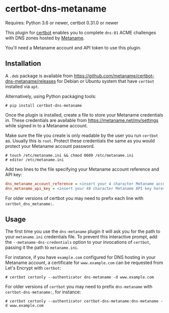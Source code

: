 # certbot-dns-metaname

Requires: Python 3.6 or newer, certbot 0.31.0 or newer

This plugin for [certbot](https://certbot.eff.org/) enables you to complete `dns-01` ACME challenges with DNS zones hosted by [Metaname](https://metaname.net/).

You'll need a Metaname account and API token to use this plugin.

## Installation

A `.deb` package is available from https://github.com/metaname/certbot-dns-metaname/releases for Debian or Ubuntu system that have `certbot` installed via `apt`.

Alternatively, using Python packaging tools:

```console
# pip install certbot-dns-metaname
```

Once the plugin is installed, create a file to store your Metaname credentials in. These credentials are available from https://metaname.net/my/settings while signed in to a Metaname account.

Make sure the file you create is only readable by the user you run `certbot` as. Usually this is `root`. Protect these credentials the same as you would protect your Metaname account password.

```console
# touch /etc/metaname.ini && chmod 0600 /etc/metaname.ini
# editor /etc/metaname.ini
```

Add two lines to the file specifying your Metaname account reference and API key:

```ini
dns_metaname_account_reference = <insert your 4 character Metaname account reference here>
dns_metaname_api_key = <insert your 48 character Metaname API key here>
```

For older versions of certbot you may need to prefix each line with `certbot_dns_metaname:`.

## Usage

The first time you use the `dns-metaname` plugin it will ask you for the path to your `metaname.ini` credentials file. To prevent this interactive prompt, add the `--metaname-dns-credentials` option to your invocations of `certbot`, passing it the path to `metaname.ini`.

For instance, if you have `example.com` configured for DNS hosting in your Metaname account, a certificate for `www.example.com` can be requested from Let's Encrypt with `certbot`:

```console
# certbot certonly --authenticator dns-metaname -d www.example.com
```

For older versions of `certbot` you may need to prefix `dns-metaname` with `certbot-dns-metaname:`, for instance:

```console
# certbot certonly --authenticator certbot-dns-metaname:dns-metaname -d www.example.com
```
